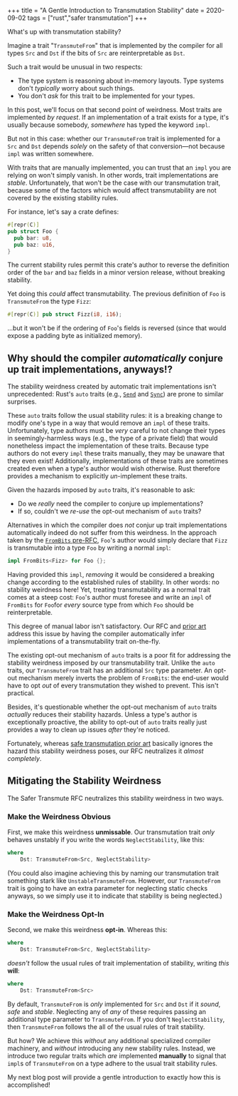 +++
title = "A Gentle Introduction to Transmutation Stability"
date = 2020-09-02
tags = ["rust","safer transmutation"]
+++

What's up with transmutation stability?

<!-- more -->

Imagine a trait "`TransmuteFrom`" that is implemented by the compiler for all types `Src` and `Dst` if the bits of `Src` are reinterpretable as `Dst`.

Such a trait would be unusual in two respects:
  - The type system is reasoning about in-memory layouts. Type systems don't *typically* worry about such things.
  - You don't *ask* for this trait to be implemented for your types.

In this post, we'll focus on that second point of weirdness. Most traits are implemented *by request*. If an implementation of a trait exists for a type, it's usually because somebody, *somewhere* has typed the keyword `impl`.

But not in this case: whether our `TransmuteFrom` trait is implemented for a `Src` and `Dst` depends *solely* on the safety of that conversion—not because `impl` was written somewhere.

With traits that are manually implemented, you can trust that an `impl` you are relying on won't simply vanish. In other words, trait implementations are *stable*. Unfortunately, that won't be the case with our transmutation trait, because some of the factors which would affect transmutability are not covered by the existing stability rules.

For instance, let's say a crate defines:
```rust
#[repr(C)]
pub struct Foo {
  pub bar: u8,
  pub baz: u16,
}
```
The current stability rules permit this crate's author to reverse the definition order of the `bar` and `baz` fields in a minor version release, without breaking stability.

Yet doing this *could* affect transmutability. The previous definition of `Foo` is `TransmuteFrom` the type `Fizz`:
```rust
#[repr(C)] pub struct Fizz(i8, i16);
```
...but it won't be if the ordering of `Foo`'s fields is reversed (since that would expose a padding byte as initialized memory).


## Why should the compiler *automatically* conjure up trait implementations, anyways!?
The stability weirdness created by automatic trait implementations isn't unprecedented: Rust's `auto` traits (e.g., [`Send`](https://doc.rust-lang.org/std/marker/trait.Send.html) and [`Sync`](https://doc.rust-lang.org/std/marker/trait.Send.html)) are prone to similar surprises.

These `auto` traits follow the usual stability rules: it is a breaking change to modify one's type in a way that would remove an `impl` of these traits. Unfortunately, type authors must be *very* careful to not change their types in seemingly-harmless ways (e.g., the type of a private field) that would nonetheless impact the implementation of these traits. Because type authors do not every `impl` these traits manually, they may be unaware that they even exist! Additionally, implementations of these traits are sometimes created even when a type's author would wish otherwise. Rust therefore provides a mechanism to explicitly *un*-implement these traits.

Given the hazards imposed by `auto` traits, it's reasonable to ask:
  - Do we *really* need the compiler to conjure up implementations?
  - If so, couldn't we *re-use* the opt-out mechanism of `auto` traits?

Alternatives in which the compiler does *not* conjur up trait implementations automatically indeed do not suffer from this weirdness. In the approach taken by the [`FromBits` pre-RFC](https://internals.rust-lang.org/t/pre-rfc-frombits-intobits/7071), `Foo`'s author would simply declare that `Fizz` is transmutable into a type `Foo` by writing a normal `impl`:
```rust
impl FromBits<Fizz> for Foo {};
```
Having provided this `impl`, *removing* it would be considered a breaking change according to the established rules of stability. In other words: no stability weirdness here! Yet, treating transmutability as a normal trait comes at a steep cost: `Foo`'s author must foresee and write an `impl` of `FromBits` for `Foo`for *every* source type from which `Foo` should be reinterpretable.

This degree of manual labor isn't satisfactory. Our RFC and [prior art]((https://github.com/jswrenn/rfcs/blob/safer-transmute/text/0000-safer-transmute.md#automatic) ) address this issue by having the compiler automatically infer implementations of a transmutability trait on-the-fly.

The existing opt-out mechanism of `auto` traits is a poor fit for addressing the stability weirdness imposed by our transmutability trait. Unlike the `auto` traits, our `TransmuteFrom` trait has an additional `Src` type parameter. An opt-out mechanism merely inverts the problem of `FromBits`: the end-user would have to opt *out* of every transmutation they wished to prevent. This isn't practical.

Besides, it's questionable whether the opt-out mechanism of `auto` traits *actually* reduces their stability hazards. Unless a type's author is exceptionally proactive, the ability to opt-out of `auto` traits really just provides a way to clean up issues *after* they're noticed.

Fortunately, whereas [safe transmutation prior art](https://github.com/jswrenn/rfcs/blob/safer-transmute/text/0000-safer-transmute.md#stability-hazards) basically ignores the hazard this stability weirdness poses, our RFC neutralizes it *almost completely*.

## Mitigating the Stability Weirdness

The Safer Transmute RFC neutralizes this stability weirdness in two ways.

### Make the Weirdness Obvious

First, we make this weirdness **unmissable**. Our transmutation trait *only* behaves unstably if you write the words `NeglectStability`, like this:
```rust
where
    Dst: TransmuteFrom<Src, NeglectStability>
```
(You could also imagine achieving this by naming our transmutation trait something stark like `UnstableTransmuteFrom`. However, our `TransmuteFrom` trait is going to have an extra parameter for neglecting static checks anyways, so we simply use it to indicate that stability is being neglected.)

### Make the Weirdness Opt-In

Second, we make this weirdness **opt-in**. Whereas this:
```rust
where
    Dst: TransmuteFrom<Src, NeglectStability>
```
*doesn't* follow the usual rules of trait implementation of stability, writing *this* **will**:
```rust
where
    Dst: TransmuteFrom<Src>
```
By default, `TransmuteFrom` is *only* implemented for `Src` and `Dst` if it *sound*, *safe* and *stable*. Neglecting any of *any* of these requires passing an additional type parameter to `TransmuteFrom`. If you don't `NeglectStability`, then `TransmuteFrom` follows the all of the usual rules of trait stability.

But how? We achieve this *without* any additional specialized compiler machinery, and *without* introducing any new stability rules. Instead, we introduce two regular traits which *are* implemented **manually** to signal that `impl`s of `TransmuteFrom` on a type adhere to the usual trait stability rules.

My next blog post will provide a gentle introduction to exactly how this is accomplished!
